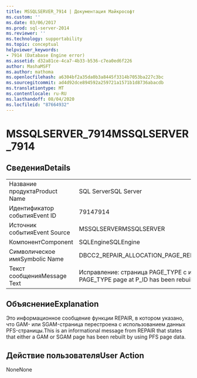 ```yaml
---
title: MSSQLSERVER_7914 | Документация Майкрософт
ms.custom: ''
ms.date: 03/06/2017
ms.prod: sql-server-2014
ms.reviewer: ''
ms.technology: supportability
ms.topic: conceptual
helpviewer_keywords:
- 7914 (Database Engine error)
ms.assetid: d32a81ce-4ca7-4b33-b536-c7ea0ed6f226
author: MashaMSFT
ms.author: mathoma
ms.openlocfilehash: a6304bf2a35da0b3a8445f3314b7053ba227c3bc
ms.sourcegitcommit: ad4d92dce894592a259721a1571b1d8736abacdb
ms.translationtype: MT
ms.contentlocale: ru-RU
ms.lasthandoff: 08/04/2020
ms.locfileid: "87664932"
---
```

# <a name="mssqlserver_7914"></a><span data-ttu-id="13724-102">MSSQLSERVER_7914</span><span class="sxs-lookup"><span data-stu-id="13724-102">MSSQLSERVER_7914</span></span>
    
## <a name="details"></a><span data-ttu-id="13724-103">Сведения</span><span class="sxs-lookup"><span data-stu-id="13724-103">Details</span></span>  
  
|||  
|-|-|  
|<span data-ttu-id="13724-104">Название продукта</span><span class="sxs-lookup"><span data-stu-id="13724-104">Product Name</span></span>|<span data-ttu-id="13724-105">SQL Server</span><span class="sxs-lookup"><span data-stu-id="13724-105">SQL Server</span></span>|  
|<span data-ttu-id="13724-106">Идентификатор события</span><span class="sxs-lookup"><span data-stu-id="13724-106">Event ID</span></span>|<span data-ttu-id="13724-107">7914</span><span class="sxs-lookup"><span data-stu-id="13724-107">7914</span></span>|  
|<span data-ttu-id="13724-108">Источник события</span><span class="sxs-lookup"><span data-stu-id="13724-108">Event Source</span></span>|<span data-ttu-id="13724-109">MSSQLSERVER</span><span class="sxs-lookup"><span data-stu-id="13724-109">MSSQLSERVER</span></span>|  
|<span data-ttu-id="13724-110">Компонент</span><span class="sxs-lookup"><span data-stu-id="13724-110">Component</span></span>|<span data-ttu-id="13724-111">SQLEngine</span><span class="sxs-lookup"><span data-stu-id="13724-111">SQLEngine</span></span>|  
|<span data-ttu-id="13724-112">Символическое имя</span><span class="sxs-lookup"><span data-stu-id="13724-112">Symbolic Name</span></span>|<span data-ttu-id="13724-113">DBCC2_REPAIR_ALLOCATION_PAGE_REBUILT</span><span class="sxs-lookup"><span data-stu-id="13724-113">DBCC2_REPAIR_ALLOCATION_PAGE_REBUILT</span></span>|  
|<span data-ttu-id="13724-114">Текст сообщения</span><span class="sxs-lookup"><span data-stu-id="13724-114">Message Text</span></span>|<span data-ttu-id="13724-115">Исправление: страница PAGE_TYPE с идентификатором P_ID была перестроена.</span><span class="sxs-lookup"><span data-stu-id="13724-115">Repair: PAGE_TYPE page at P_ID has been rebuilt.</span></span>|  
  
## <a name="explanation"></a><span data-ttu-id="13724-116">Объяснение</span><span class="sxs-lookup"><span data-stu-id="13724-116">Explanation</span></span>  
 <span data-ttu-id="13724-117">Это информационное сообщение функции REPAIR, в котором указано, что GAM- или SGAM-страница перестроена с использованием данных PFS-страницы.</span><span class="sxs-lookup"><span data-stu-id="13724-117">This is an informational message from REPAIR that states that either a GAM or SGAM page has been rebuilt by using PFS page data.</span></span>  
  
## <a name="user-action"></a><span data-ttu-id="13724-118">Действие пользователя</span><span class="sxs-lookup"><span data-stu-id="13724-118">User Action</span></span>  
 <span data-ttu-id="13724-119">None</span><span class="sxs-lookup"><span data-stu-id="13724-119">None</span></span>  
  
  

